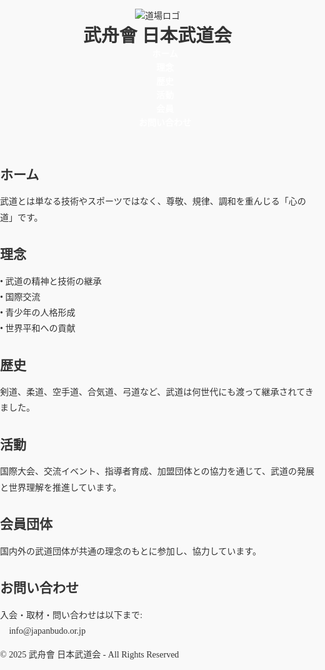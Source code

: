 <!DOCTYPE html>
<html lang="ja">
<head>
<meta charset="UTF-8">
<title>武舟會 日本武道会</title>
<style>
  body, html {
    margin: 0; padding: 0;
    font-family: "Noto Serif JP", serif;
    background: #f9f9f9;
    color: #333;
    scroll-behavior: smooth;
  }

  header {
    display: flex;
    align-items: center;
    justify-content: space-between;
    background: #111;
    color: #fff;
    padding: 1rem 2rem;
    position: sticky;
    top: 0;
    z-index: 1000;
  }

  header .logo { width: 80px; }
  header h1 { margin: 0 2rem; font-size: 1.8rem; }

  nav { display: flex; }
  nav a {
    color: #fff;
    margin-left: 1.5rem;
    text-decoration: none;
    font-weight: bold;
    position: relative;
    transition: color 0.3s;
  }
  nav a::after {
    content: "";
    display: block;
    width: 0;
    height: 2px;
    background: #ffcccb;
    transition: width 0.3s;
    margin: 0 auto;
  }
  nav a:hover::after { width: 100%; }
  nav a:hover { color: #ffcccb; }

  .section {
    max-width: 1000px;
    margin: 4rem auto;
    padding: 2rem 3rem;
    background: #fff;
    border-left: 6px solid #800000;
    box-shadow: 0 2px 6px rgba(0,0,0,0.1);
    opacity: 0;
    transform: translateY(40px);
    transition: all 1s ease;
  }
  .section.show { opacity: 1; transform: translateY(0); }

  .section h2 { color: #800000; margin-bottom: 1rem; }
  .section p { line-height: 1.8; }

  footer {
    background: #111;
    color: #fff;
    text-align: center;
    padding: 2rem 1rem;
  }
</style>
</head>
<body>

<header>
  <img src="https://daikitakahashi811-cbsml.wordpress.com/wp-content/uploads/2025/07/img_0013.png" alt="道場ロゴ" class="logo">
  <h1>武舟會 日本武道会</h1>
  <nav>
    <a href="#home">ホーム</a>
    <a href="#philosophy">理念</a>
    <a href="#history">歴史</a>
    <a href="#activities">活動</a>
    <a href="#members">会員</a>
    <a href="#contact">お問い合わせ</a>
  </nav>
</header>

<section class="section" id="home">
  <h2>ホーム</h2>
  <p>武道とは単なる技術やスポーツではなく、尊敬、規律、調和を重んじる「心の道」です。</p>
</section>

<section class="section" id="philosophy">
  <h2>理念</h2>
  <p>• 武道の精神と技術の継承<br>
     • 国際交流<br>
     • 青少年の人格形成<br>
     • 世界平和への貢献</p>
</section>

<section class="section" id="history">
  <h2>歴史</h2>
  <p>剣道、柔道、空手道、合気道、弓道など、武道は何世代にも渡って継承されてきました。</p>
</section>

<section class="section" id="activities">
  <h2>活動</h2>
  <p>国際大会、交流イベント、指導者育成、加盟団体との協力を通じて、武道の発展と世界理解を推進しています。</p>
</section>

<section class="section" id="members">
  <h2>会員団体</h2>
  <p>国内外の武道団体が共通の理念のもとに参加し、協力しています。</p>
</section>

<section class="section" id="contact">
  <h2>お問い合わせ</h2>
  <p>入会・取材・問い合わせは以下まで:<br>📧 info@japanbudo.or.jp</p>
</section>

<footer>
  <p>&copy; 2025 武舟會 日本武道会 - All Rights Reserved</p>
</footer>

<script>
  // スクロール時のフェードイン
  const sections = document.querySelectorAll('.section');
  window.addEventListener('scroll', () => {
    sections.forEach(sec => {
      const rect = sec.getBoundingClientRect();
      if(rect.top < window.innerHeight * 0.85){
        sec.classList.add('show');
      }
    });
  });
</script>

</body>
</html>
